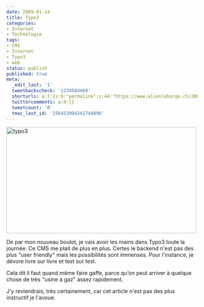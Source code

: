 ```yaml
---
date: 2009-01-14
title: Typo3
categories:
- Internet
- Technologie
tags:
- CMS
- Internet
- Typo3
- web
status: publish
published: true
meta:
  _edit_last: '1'
  tweetbackscheck: '1234584469'
  shorturls: a:7:{s:9:"permalink";s:44:"https://www.alienlebarge.ch/2009/01/14/typo3/";s:7:"tinyurl";s:25:"https://tinyurl.com/dbf7h5";s:4:"isgd";s:17:"https://is.gd/ikij";s:5:"bitly";s:18:"https://bit.ly/5RAK";s:5:"snipr";s:22:"https://snipr.com/b9y05";s:5:"snurl";s:22:"https://snurl.com/b9y05";s:7:"snipurl";s:24:"https://snipurl.com/b9y05";}
  twittercomments: a:0:{}
  tweetcount: '0'
  tmac_last_id: '256453994241744896'
---
```

<img class="alignnone size-full wp-image-976" title="La page d'administration de Typo3" src="https://dlgjp9x71cipk.cloudfront.net/2009/01/typo3.png" alt="typo3" width="500" height="281" />

De par mon nouveau boulot, je vais avoir les mains dans Typo3 toute la journée. Ce CMS me plait de plus en plus. Certes le backend n'est pas des plus "user friendly" mais les possibilités sont immenses. Pour l'instance, je dévore livre sur livre et test sur test.

Cela dit il faut quand même faire gaffe, parce qu’on peut arriver à quelque chose de très "usine à gaz" assez rapidement.

J'y reviendrais, très certainement, car cet article n'est pas des plus instructif je l'avoue.
